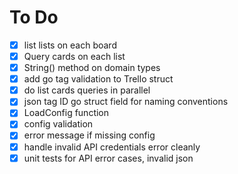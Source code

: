 # To Do

- [x] list lists on each board
- [x] Query cards on each list
- [x] String() method on domain types
- [x] add go tag validation to Trello struct
- [x] do list cards queries in parallel
- [x] json tag ID go struct field for naming conventions
- [x] LoadConfig function
- [x] config validation
- [x] error message if missing config
- [x] handle invalid API credentials error cleanly
- [x] unit tests for API error cases, invalid json
